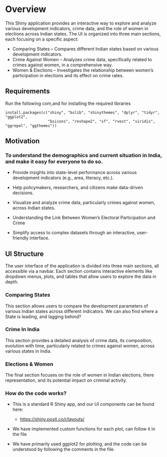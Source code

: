 # Overview

This Shiny application provides an interactive way to explore and analyze various development indicators, 
crime data, and the role of women in elections across Indian states. The UI is organized into three main sections, each focusing on a specific aspect:

* Comparing States – Compares different Indian states based on various development indicators.
* Crime Against Women – Analyzes crime data, specifically related to crimes against women, in a comprehensive way.
* Women & Elections – Investigates the relationship between women’s participation in elections and its effect on crime rates.

## Requirements

Run the following com,and for installing the required libraries
```
install.packages(c("shiny", "bslib", "shinythemes", "dplyr", "tidyr", "ggplot2", 
                   "bsicons", "reshape2", "sf", "rvest", "viridis", "ggrepel", "ggthemes"))
```

## Motivation

### To understand the demographics and current situation in India, and make it easy for everyone to do so.

* Provide insights into state-level performance across various development indicators (e.g., area, literacy, etc.).
* Help policymakers, researchers, and citizens make data-driven decisions.

* Visualize and analyze crime data, particularly crimes against women, across Indian states.
* Understanding the Link Between Women’s Electoral Participation and Crime

* Simplify access to complex datasets through an interactive, user-friendly interface.

## UI Structure
The user interface of the application is divided into three main sections, all accessible via a navbar. 
Each section contains interactive elements like dropdown menus, plots, and tables that allow users to explore the data in depth.

### Comparing States
This section allows users to compare the development parameters of various Indian states across different indicators.
We can also find where a State is leading, and lagging behind?

### Crime In India
This section provides a detailed analysis of crime data, its composition, evolution with time, particularly related to crimes against women, across various states in India.

### Elections & Women
The final section focuses on the role of women in Indian elections, there representation, and its potential impact on criminal activity.





### How do the code works?

* This is a standard R Shiny app, and our UI components can be found here:
  - https://shiny.posit.co/r/layouts/

* We have implemented custom functions for each plot, can follow it in the file

* We have primarily used ggplot2 for plotting, and the code can be understood by following the comments in the file.

